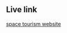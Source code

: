## Live link
[space tourism website](https://pritom-5.github.io/space-tourism-landing-page.github.io/index.html)
